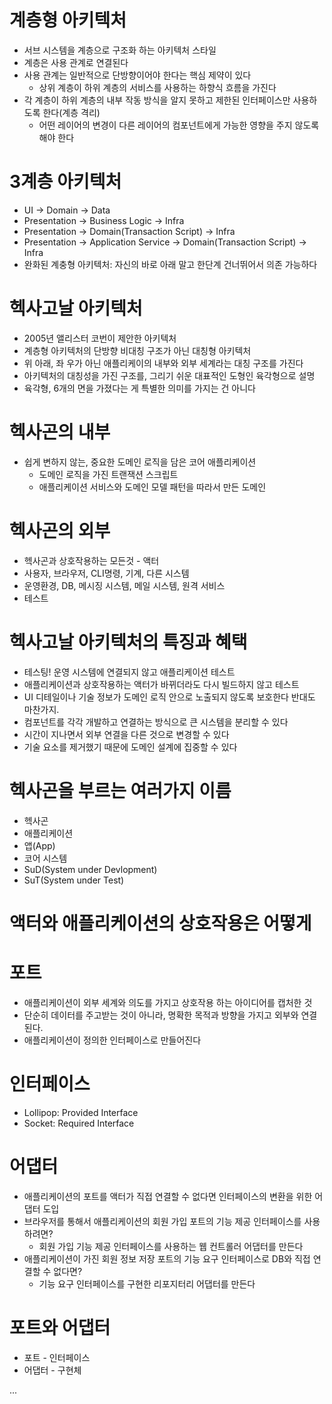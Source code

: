 # 계층형 아키텍처
- 서브 시스템을 계층으로 구조화 하는 아키텍처 스타일
- 계층은 사용 관계로 연결된다
- 사용 관계는 일반적으로 단방향이어야 한다는 핵심 제약이 있다
  - 상위 계층이 하위 계층의 서비스를 사용하는 하향식 흐름을 가진다
- 각 계층이 하위 계층의 내부 작동 방식을 알지 못하고 제한된 인터페이스만 사용하도록 한다(계층 격리)
  - 어떤 레이어의 변경이 다른 레이어의 컴포넌트에게 가능한 영향을 주지 않도록 해야 한다

# 3계층 아키텍처
- UI -> Domain -> Data
- Presentation -> Business Logic -> Infra
- Presentation -> Domain(Transaction Script) -> Infra
- Presentation -> Application Service -> Domain(Transaction Script) -> Infra
- 완화된 계충형 아키텍처: 자신의 바로 아래 말고 한단계 건너뛰어서 의존 가능하다

# 헥사고날 아키텍처
- 2005년 앨리스터 코번이 제안한 아키텍처
- 계층형 아키텍처의 단방향 비대칭 구조가 아닌 대칭형 아키텍처
- 위 아래, 좌 우가 아닌 애플리케이의 내부와 외부 세계라는 대칭 구조를 가진다
- 아키텍처의 대칭성을 가진 구조를, 그리기 쉬운 대표적인 도형인 육각형으로 설명
- 육각형, 6개의 면을 가졌다는 게 특별한 의미를 가지는 건 아니다

# 헥사곤의 내부
- 쉽게 변하지 않는, 중요한 도메인 로직을 담은 코어 애플리케이션
  - 도메인 로직을 가진 트랜잭션 스크립트
  - 애플리케이션 서비스와 도메인 모델 패턴을 따라서 만든 도메인

# 헥사곤의 외부
- 헥사곤과 상호작용하는 모든것 - 액터
- 사용자, 브라우저, CLI명령, 기계, 다른 시스템
- 운영환경, DB, 메시징 시스템, 메일 시스템, 원격 서비스
- 테스트


# 헥사고날 아키텍처의 특징과 혜택
- 테스팅! 운영 시스템에 연결되지 않고 애플리케이션 테스트
- 애플리케이션과 상호작용하는 액터가 바뀌더라도 다시 빌드하지 않고 테스트
- UI 디테일이나 기술 정보가 도메인 로직 안으로 노출되지 않도록 보호한다 반대도 마찬가지.
- 컴포넌트를 각각 개발하고 연결하는 방식으로 큰 시스템을 분리할 수 있다
- 시간이 지나면서 외부 연결을 다른 것으로 변경할 수 있다
- 기술 요소를 제거했기 때문에 도메인 설계에 집중할 수 있다

# 헥사곤을 부르는 여러가지 이름
- 헥사곤
- 애플리케이션
- 앱(App)
- 코어 시스템
- SuD(System under Devlopment)
- SuT(System under Test)

# 액터와 애플리케이션의 상호작용은 어떻게

# 포트
- 애플리케이션이 외부 세계와 의도를 가지고 상호작용 하는 아이디어를 캡처한 것
- 단순히 데이터를 주고받는 것이 아니라, 명확한 목적과 방향을 가지고 외부와 연결된다.
- 애플리케이션이 정의한 인터페이스로 만들어진다

# 인터페이스
- Lollipop: Provided Interface
- Socket: Required Interface

# 어댑터
- 애플리케이션의 포트를 액터가 직접 연결할 수 없다면 인터페이스의 변환을 위한 어댑터 도입
- 브라우저를 통해서 애플리케이션의 회원 가입 포트의 기능 제공 인터페이스를 사용하려면?
  - 회원 가입 기능 제공 인터페이스를 사용하는 웹 컨트롤러 어댑터를 만든다
- 애플리케이션이 가진 회원 정보 저장 포트의 기능 요구 인터페이스로 DB와 직접 연결할 수 없다면?
  - 기능 요구 인터페이스를 구현한 리포지터리 어댑터를 만든다


# 포트와 어댑터
- 포트 - 인터페이스
- 어댑터 - 구현체 


...

